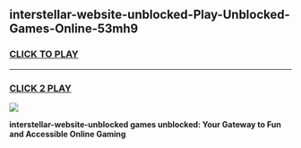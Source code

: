 
## interstellar-website-unblocked-Play-Unblocked-Games-Online-53mh9
<h3>
<a href="https://premium76.site?title=interstellar-website-unblocked&ref=25A">CLICK TO PLAY</a></h3>
<hr>

<h3>
<a href="https://premium76.site?title=interstellar-website-unblocked&ref=25A">CLICK 2 PLAY</a>
  
</h3>

<a href="https://premium76.site?title=interstellar-website-unblocked&ref=25A"><img src="https://clearcache.store/games.png"></a>


**interstellar-website-unblocked games unblocked: Your Gateway to Fun and Accessible Online Gaming**
